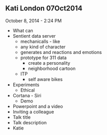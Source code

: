 ## Kati London 07Oct2014 ##

October 8, 2014 - 2:24 PM

- What can
- Sentient data server
	- mechanicalls - like
	- any kind of character
	- generates and reactions and emotions
	- prototype for 311 data
		- create a personality
		- neighborhood cartoon 
	- ITP
		- self aware bikes
- Experiments
	- Ethical
- Cortana - Siri
	- Demo
- Powerpoint and a video
- Inviting a colleague
- Talk title
- Talk description
- Katie 